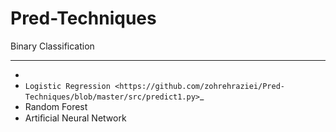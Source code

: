 # Pred-Techniques
Binary Classification
***
- 
- `Logistic Regression <https://github.com/zohrehraziei/Pred-Techniques/blob/master/src/predict1.py>`_
- Random Forest
- Artiﬁcial Neural Network
